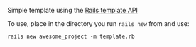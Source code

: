 Simple template using the [Rails template API](http://guides.rubyonrails.org/rails_application_templates.html#template-api)

To use, place in the directory you run `rails new` from and use:

    rails new awesome_project -m template.rb